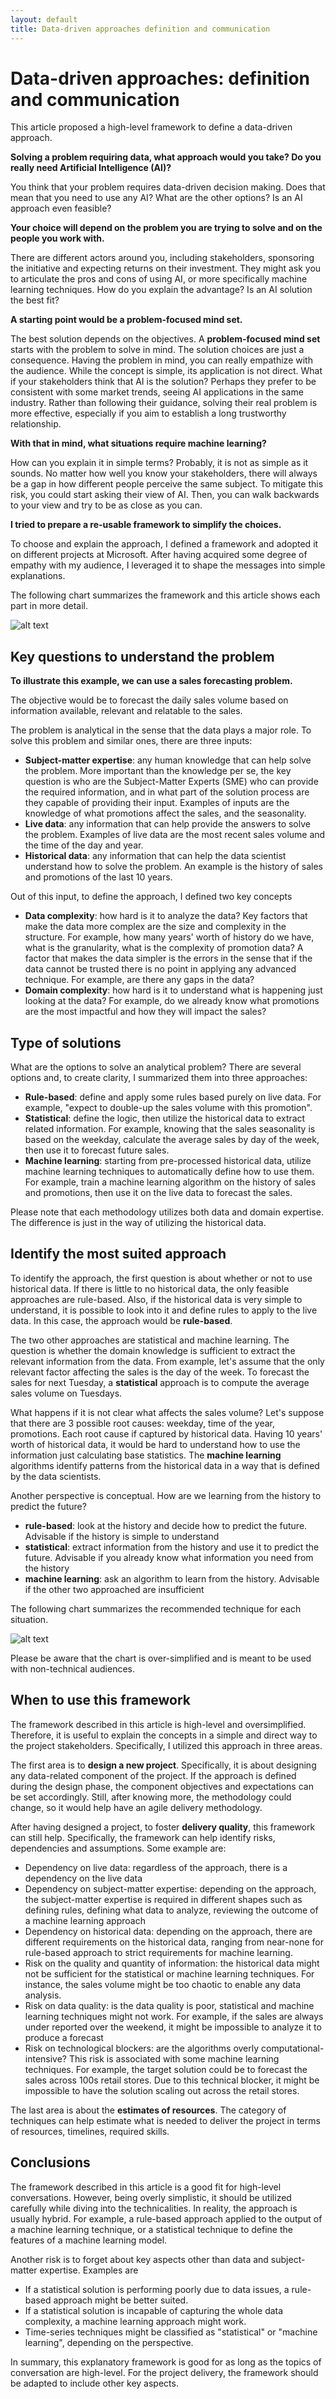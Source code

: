 ```yaml
---
layout: default
title: Data-driven approaches definition and communication
---
```


# Data-driven approaches: definition and communication



This article proposed a high-level framework to define a data-driven approach.

**Solving a problem requiring data, what approach would you take? Do you really need Artificial Intelligence (AI)?**

You think that your problem requires data-driven decision making. Does that mean that you need to use any AI? What are the other options? Is an AI approach even feasible?

**Your choice will depend on the problem you are trying to solve and on the people you work with.**

There are different actors around you, including stakeholders, sponsoring the initiative and expecting returns on their investment. They might ask you to articulate the pros and cons of using AI, or more specifically machine learning techniques. How do you explain the advantage? Is an AI solution the best fit?


**A starting point would be a problem-focused mind set.**

The best solution depends on the objectives. A **problem-focused mind set** starts with the problem to solve in mind. The solution choices are just a consequence. Having the problem in mind, you can really empathize with the audience. While the concept is simple, its application is not direct. What if your stakeholders think that AI is the solution? Perhaps they prefer to be consistent with some market trends, seeing AI applications in the same industry. Rather than following their guidance, solving their real problem is more effective, especially if you aim to establish a long trustworthy relationship.

**With that in mind, what situations require machine learning?**

How can you explain it in simple terms? Probably, it is not as simple as it sounds. No matter how well you know your stakeholders, there will always be a gap in how different people perceive the same subject. To mitigate this risk, you could start asking their view of AI. Then, you can walk backwards to your view and try to be as close as you can.

**I tried to prepare a re-usable framework to simplify the choices.**

To choose and explain the approach, I defined a framework and adopted it on different projects at Microsoft. After having acquired some degree of empathy with my audience, I leveraged it to shape the messages into simple explanations.

The following chart summarizes the framework and this article shows each part in more detail.

![alt text](/_pages/articles/dsdelivery/approaches.PNG "Logo Title Text 1")



## Key questions to understand the problem

**To illustrate this example, we can use a sales forecasting problem.**

The objective would be to forecast the daily sales volume based on information available, relevant and relatable to the sales.

The problem is analytical in the sense that the data plays a major role. To solve this problem and similar ones, there are three inputs:

- **Subject-matter expertise**: any human knowledge that can help solve the problem. More important than the knowledge per se, the key question is who are the Subject-Matter Experts (SME) who can provide the required information, and in what part of the solution process are they capable of providing their input. Examples of inputs are the knowledge of what promotions affect the sales, and the seasonality.
- **Live data**: any information that can help provide the answers to solve the problem. Examples of live data are the most recent sales volume and the time of the day and year.
- **Historical data**: any information that can help the data scientist understand how to solve the problem. An example is the history of sales and promotions of the last 10 years.

Out of this input, to define the approach, I defined two key concepts

- **Data complexity**: how hard is it to analyze the data? Key factors that make the data more complex are the size and complexity in the structure. For example, how many years' worth of history do we have, what is the granularity, what is the complexity of promotion data? A factor that makes the data simpler is the errors in the sense that if the data cannot be trusted there is no point in applying any advanced technique. For example, are there any gaps in the data?
- **Domain complexity**: how hard is it to understand what is happening just looking at the data? For example, do we already know what promotions are the most impactful and how they will impact the sales?


## Type of solutions

What are the options to solve an analytical problem? There are several options and, to create clarity, I summarized them into three approaches:

- **Rule-based**: define and apply some rules based purely on live data. For example, "expect to double-up the sales volume with this promotion".
- **Statistical**: define the logic, then utilize the historical data to extract related information. For example, knowing that the sales seasonality is based on the weekday, calculate the average sales by day of the week, then use it to forecast future sales.
- **Machine learning**: starting from pre-processed historical data, utilize machine learning techniques to automatically define how to use them. For example, train a machine learning algorithm on the history of sales and promotions, then use it on the live data to forecast the sales.

Please note that each methodology utilizes both data and domain expertise. The difference is just in the way of utilizing the historical data.


## Identify the most suited approach

To identify the approach, the first question is about whether or not to use historical data. If there is little to no historical data, the only feasible approaches are rule-based. Also, if the historical data is very simple to understand, it is possible to look into it and define rules to apply to the live data. In this case, the approach would be **rule-based**.

The two other approaches are statistical and machine learning. The question is whether the domain knowledge is sufficient to extract the relevant information from the data. From example, let's assume that the only relevant factor affecting the sales is the day of the week. To forecast the sales for next Tuesday, a **statistical** approach is to compute the average sales volume on Tuesdays.

What happens if it is not clear what affects the sales volume? Let's suppose that there are 3 possible root causes: weekday, time of the year, promotions. Each root cause if captured by historical data. Having 10 years' worth of historical data, it would be hard to understand how to use the information just calculating base statistics. The **machine learning** algorithms identify patterns from the historical data in a way that is defined by the data scientists.

Another perspective is conceptual. How are we learning from the history to predict the future?
- **rule-based**: look at the history and decide how to predict the future. Advisable if the history is simple to understand
- **statistical**: extract information from the history and use it to predict the future. Advisable if you already know what information you need from the history
- **machine learning**: ask an algorithm to learn from the history. Advisable if the other two approached are insufficient

The following chart summarizes the recommended technique for each situation. 

![alt text](/_pages/articles/dsdelivery/approaches.PNG "Logo Title Text 1")

Please be aware that the chart is over-simplified and is meant to be used with non-technical audiences.


## When to use this framework

The framework described in this article is high-level and oversimplified. Therefore, it is useful to explain the concepts in a simple and direct way to the project stakeholders. Specifically, I utilized this approach in three areas.

The first area is to **design a new project**. Specifically, it is about designing any data-related component of the project. If the approach is defined during the design phase, the component objectives and expectations can be set accordingly. Still, after knowing more, the methodology could change, so it would help have an agile delivery methodology.

After having designed a project, to foster **delivery quality**, this framework can still help. Specifically, the framework can help identify risks, dependencies and assumptions. Some example are:

- Dependency on live data: regardless of the approach, there is a dependency on the live data
- Dependency on subject-matter expertise: depending on the approach, the subject-matter expertise is required in different shapes such as defining rules, defining what data to analyze, reviewing the outcome of a machine learning approach
- Dependency on historical data: depending on the approach, there are different requirements on the historical data, ranging from near-none for rule-based approach to strict requirements for machine learning.
- Risk on the quality and quantity of information: the historical data might not be sufficient for the statistical or machine learning techniques. For instance, the sales volume might be too chaotic to enable any data analysis.
- Risk on data quality: is the data quality is poor, statistical and machine learning techniques might not work. For example, if the sales are always under reported over the weekend, it might be impossible to analyze it to produce a forecast
- Risk on technological blockers: are the algorithms overly computational-intensive? This risk is associated with some machine learning techniques. For example, the target solution could be to forecast the sales across 100s retail stores. Due to this technical blocker, it might be impossible to have the solution scaling out across the retail stores.

The last area is about the **estimates of resources**. The category of techniques can help estimate what is needed to deliver the project in terms of resources, timelines, required skills.


## Conclusions

The framework described in this article is a good fit for high-level conversations. However, being overly simplistic, it should be utilized carefully while diving into the technicalities. In reality, the approach is usually hybrid. For example, a rule-based approach applied to the output of a machine learning technique, or a statistical technique to define the features of a machine learning model.

Another risk is to forget about key aspects other than data and subject-matter expertise. Examples are
- If a statistical solution is performing poorly due to data issues, a rule-based approach might be better suited.
- If a statistical solution is incapable of capturing the whole data complexity, a machine learning approach might work.
- Time-series techniques might be classified as "statistical" or "machine learning", depending on the perspective.

In summary, this explanatory framework is good for as long as the topics of conversation are high-level. For the project delivery, the framework should be adapted to include other key aspects.
